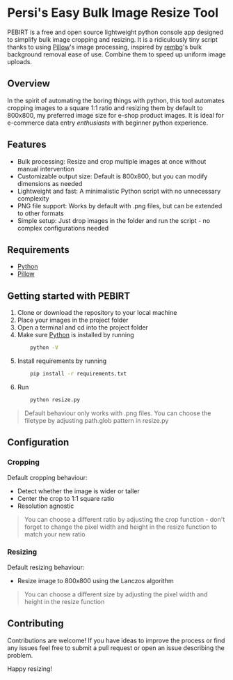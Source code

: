 # Persi's Easy Bulk Image Resize Tool
PEBIRT is a free and open source lightweight python console app designed to simplify bulk image cropping and resizing. It is a ridiculously tiny script thanks to using [Pillow](https://github.com/python-pillow/Pillow/)'s image processing, inspired by [rembg](https://github.com/danielgatis/rembg/tree/main?tab=readme-ov-file#usage-as-a-library)'s bulk background removal ease of use. Combine them to speed up uniform image uploads.

## Overview
In the spirit of automating the boring things with python, this tool automates cropping images to a square 1:1 ratio and resizing them by default to 800x800, my preferred image size for e-shop product images. It is ideal for e-commerce data entry *enthusiasts* with beginner python experience.

## Features
- Bulk processing: Resize and crop multiple images at once without manual intervention
- Customizable output size: Default is 800x800, but you can modify dimensions as needed
- Lightweight and fast: A minimalistic Python script with no unnecessary complexity
- PNG file support: Works by default with .png files, but can be extended to other formats
- Simple setup: Just drop images in the folder and run the script - no complex configurations needed

## Requirements
- [Python](https://www.python.org/downloads/)
- [Pillow](https://github.com/python-pillow/Pillow/)

## Getting started with PEBIRT
1. Clone or download the repository to your local machine
2. Place your images in the project folder
3. Open a terminal and cd into the project folder
4. Make sure [Python](https://www.python.org/downloads/) is installed by running
    ```bash
        python -V
    ```
5. Install requirements by running
    ```bash
        pip install -r requirements.txt 
    ``` 
6. Run
    ```bash
        python resize.py
    ```
>Default behaviour only works with .png files. You can choose the filetype by adjusting path.glob pattern in resize.py

## Configuration
### Cropping
Default cropping behaviour:
- Detect whether the image is wider or taller
- Center the crop to 1:1 square ratio
- Resolution agnostic
>You can choose a different ratio by adjusting the crop function - don't forget to change the pixel width and height in the resize function to match your new ratio

### Resizing
Default resizing behaviour:
- Resize image to 800x800 using the Lanczos algorithm
>You can choose a different size by adjusting the pixel width and height in the resize function

## Contributing
Contributions are welcome! If you have ideas to improve the process or find any issues feel free to submit a pull request or open an issue describing the problem.

Happy resizing!
